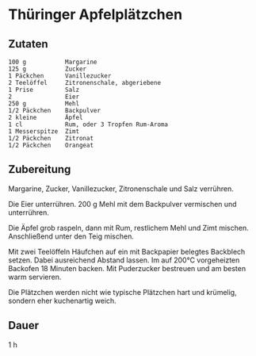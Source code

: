 # Thüringer Apfelplätzchen

## Zutaten
	100 g          	Margarine
	125 g          	Zucker
	1 Päckchen      Vanillezucker
	2 Teelöffel   	Zitronenschale, abgeriebene
	1 Prise        	Salz
	2				Eier
	250 g          	Mehl
	1/2 Päckchen  	Backpulver
	2 kleine       	Äpfel
	1 cl           	Rum, oder 3 Tropfen Rum-Aroma
	1 Messerspitze 	Zimt
	1/2 Päckchen  	Zitronat
	1/2 Päckchen  	Orangeat

## Zubereitung
Margarine, Zucker, Vanillezucker, Zitronenschale und Salz verrühren.

Die Eier unterrühren. 200 g Mehl mit dem Backpulver vermischen und unterrühren.

Die Äpfel grob raspeln, dann mit Rum, restlichem Mehl und Zimt mischen. Anschließend unter den Teig mischen.

Mit zwei Teelöffeln Häufchen auf ein mit Backpapier belegtes Backblech setzen. Dabei ausreichend Abstand lassen. Im auf 200°C vorgeheizten Backofen 18 Minuten backen.
Mit Puderzucker bestreuen und am besten warm servieren.

Die Plätzchen werden nicht wie typische Plätzchen hart und krümelig, sondern eher kuchenartig weich.

## Dauer
1 h